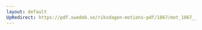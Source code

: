 ```yaml
---
layout: default
UpRedirect: https://pdf.swedeb.se/riksdagen-motions-pdf/1867/mot_1867__ak__00176/mot_1867__ak__00176_001.pdf
---
```


